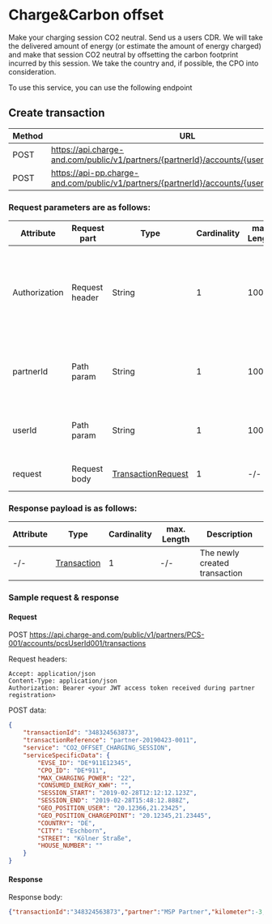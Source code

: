 # Charge&Carbon offset

Make your charging session CO2 neutral. 
Send us a users CDR. We will take the delivered amount of energy (or estimate the amount of energy charged) and make that session CO2 neutral by offsetting the carbon footprint incurred by this session.
We take the country and, if possible, the CPO into consideration.

To use this service, you can use the following endpoint

## Create transaction

| Method           | URL                                                   | Environment                          
|------------------|-------------------------------------------------------|--------------|
| POST              | https://api.charge-and.com/public/v1/partners/{partnerId}/accounts/{userId}/transactions | Production
| POST              | https://api-pp.charge-and.com/public/v1/partners/{partnerId}/accounts/{userId}/transactions | Pre Production

### Request parameters are as follows:

| Attribute     | Request part  | Type                               | Cardinality | max. Length | Description 
|---------------|---------------|------------------------------------|-------------|-------------|---------------------------------------------------------------------------------------------------|
| Authorization |Request header | String                             |1            |100          | The accessToken authorizing you to do the request. The header value must be in form of: Bearer <accessToken>
| partnerId     |Path param     | String                             |1            |100          | Your partner ID with which you registered yourself as a partner
| userId        |Path param     | String                             |1            |100          | The user for which you want to create the transaction
| request       |Request body   | [TransactionRequest](types.md#transactionrequest-class) |1            |-/-          | The transaction request

### Response payload is as follows:

| Attribute      | Type                                     | Cardinality | max. Length | Description 
|----------------|------------------------------------------|-------------|-------------|---------------------------------------------------------------------------------------------------|
| -/-            |[Transaction](types.md#transaction-class) |1            | -/-         | The newly created transaction

### Sample request & response

#### Request

   POST https://api.charge-and.com/public/v1/partners/PCS-001/accounts/pcsUserId001/transactions

   Request headers:
```
Accept: application/json
Content-Type: application/json
Authorization: Bearer <your JWT access token received during partner registration>
```

   POST data:
```json
{
	"transactionId": "348324563873",
	"transactionReference": "partner-20190423-0011",
	"service": "CO2_OFFSET_CHARGING_SESSION",
	"serviceSpecificData": {
		"EVSE_ID": "DE*911E12345",
		"CPO_ID": "DE*911",
		"MAX_CHARGING_POWER": "22",
		"CONSUMED_ENERGY_KWH": "",
		"SESSION_START": "2019-02-28T12:12:12.123Z",
		"SESSION_END": "2019-02-28T15:48:12.888Z",
		"GEO_POSITION_USER": "20.12366,21.23425",
		"GEO_POSITION_CHARGEPOINT": "20.12345,21.23445",
		"COUNTRY": "DE",
		"CITY": "Eschborn",
		"STREET": "Kölner Straße",
		"HOUSE_NUMBER": ""
	}
}

```


#### Response

Response body:
```json
{"transactionId":"348324563873","partner":"MSP Partner","kilometer":-3,"status":"CONFIRMED","created":"2019-04-23T08:07:48.788+0000","type":"CO2_OFFSET_CHARGING_SESSION","address":"Kölner Straße, Eschborn"}
```

